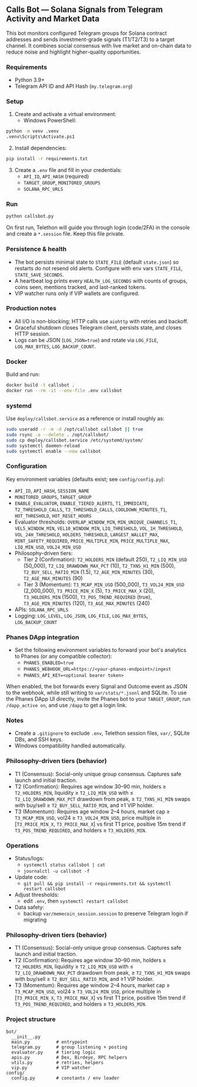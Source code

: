 ## Calls Bot — Solana Signals from Telegram Activity and Market Data

This bot monitors configured Telegram groups for Solana contract addresses and sends investment-grade signals (T1/T2/T3) to a target channel. It combines social consensus with live market and on-chain data to reduce noise and highlight higher-quality opportunities.

### Requirements
- Python 3.9+
- Telegram API ID and API Hash (`my.telegram.org`)

### Setup
1. Create and activate a virtual environment:
   - Windows PowerShell:
```bash
python -m venv .venv
.venv\Scripts\Activate.ps1
```
2. Install dependencies:
```bash
pip install -r requirements.txt
```
3. Create a `.env` file and fill in your credentials:
   - `API_ID`, `API_HASH` (required)
   - `TARGET_GROUP`, `MONITORED_GROUPS`
   - `SOLANA_RPC_URLS`

### Run
```bash
python callsbot.py
```

On first run, Telethon will guide you through login (code/2FA) in the console and create a `*.session` file. Keep this file private.

### Persistence & health
- The bot persists minimal state to `STATE_FILE` (default `state.json`) so restarts do not resend old alerts. Configure with env vars `STATE_FILE`, `STATE_SAVE_SECONDS`.
- A heartbeat log prints every `HEALTH_LOG_SECONDS` with counts of groups, coins seen, mentions tracked, and last-ranked tokens.
- VIP watcher runs only if VIP wallets are configured.

### Production notes
- All I/O is non-blocking; HTTP calls use `aiohttp` with retries and backoff.
- Graceful shutdown closes Telegram client, persists state, and closes HTTP session.
- Logs can be JSON (`LOG_JSON=true`) and rotate via `LOG_FILE`, `LOG_MAX_BYTES`, `LOG_BACKUP_COUNT`.

### Docker
Build and run:
```bash
docker build -t callsbot .
docker run --rm -it --env-file .env callsbot
```

### systemd
Use `deploy/callsbot.service` as a reference or install roughly as:
```bash
sudo useradd -r -m -d /opt/callsbot callsbot || true
sudo rsync -a --delete . /opt/callsbot/
sudo cp deploy/callsbot.service /etc/systemd/system/
sudo systemctl daemon-reload
sudo systemctl enable --now callsbot
```

### Configuration
Key environment variables (defaults exist; see `config/config.py`):
- `API_ID`, `API_HASH`, `SESSION_NAME`
- `MONITORED_GROUPS`, `TARGET_GROUP`
- `ENABLE_EVALUATOR`, `ENABLE_TIERED_ALERTS`, `T1_IMMEDIATE`, `T2_THRESHOLD_CALLS`, `T3_THRESHOLD_CALLS`, `COOLDOWN_MINUTES_T1`, `HOT_THRESHOLD`, `HOT_RESET_HOURS`
- Evaluator thresholds: `OVERLAP_WINDOW_MIN`, `MIN_UNIQUE_CHANNELS_T1`, `VEL5_WINDOW_MIN`, `VEL10_WINDOW_MIN`, `LIQ_THRESHOLD`, `VOL_1H_THRESHOLD`, `VOL_24H_THRESHOLD`, `HOLDERS_THRESHOLD`, `LARGEST_WALLET_MAX`, `MINT_SAFETY_REQUIRED`, `PRICE_MULTIPLE_MIN`, `PRICE_MULTIPLE_MAX`, `LIQ_MIN_USD`, `VOL24_MIN_USD`
- Philosophy-driven tiers:
  - Tier 2 (Confirmation): `T2_HOLDERS_MIN` (default 250), `T2_LIQ_MIN_USD` (50_000), `T2_LIQ_DRAWDOWN_MAX_PCT` (10), `T2_TXNS_H1_MIN` (500), `T2_BUY_SELL_RATIO_MIN` (1.5), `T2_AGE_MIN_MINUTES` (30), `T2_AGE_MAX_MINUTES` (90)
  - Tier 3 (Momentum): `T3_MCAP_MIN_USD` (500_000), `T3_VOL24_MIN_USD` (2_000_000), `T3_PRICE_MIN_X` (5), `T3_PRICE_MAX_X` (20), `T3_HOLDERS_MIN` (1500), `T3_POS_TREND_REQUIRED` (true), `T3_AGE_MIN_MINUTES` (120), `T3_AGE_MAX_MINUTES` (240)
- APIs: `SOLANA_RPC_URLS`
- Logging: `LOG_LEVEL`, `LOG_JSON`, `LOG_FILE`, `LOG_MAX_BYTES`, `LOG_BACKUP_COUNT`

### Phanes DApp integration
- Set the following environment variables to forward your bot's analytics to Phanes (or any compatible collector):
  - `PHANES_ENABLED=true`
  - `PHANES_WEBHOOK_URL=https://<your-phanes-endpoint>/ingest`
  - `PHANES_API_KEY=<optional bearer token>`

When enabled, the bot forwards every Signal and Outcome event as JSON to the webhook, while still writing to `var/stats/*.jsonl` and SQLite. To use the Phanes DApp UI directly, invite the Phanes bot to your `TARGET_GROUP`, run `/dapp_active on`, and use `/dapp` to get a login link.

### Notes
- Create a `.gitignore` to exclude `.env`, Telethon session files, `var/`, SQLite DBs, and SSH keys.
- Windows compatibility handled automatically.

### Philosophy-driven tiers (behavior)
- T1 (Consensus): Social-only unique group consensus. Captures safe launch and initial traction.
- T2 (Confirmation): Requires age window 30–90 min, holders ≥ `T2_HOLDERS_MIN`, liquidity ≥ `T2_LIQ_MIN_USD` with ≤ `T2_LIQ_DRAWDOWN_MAX_PCT` drawdown from peak, ≥ `T2_TXNS_H1_MIN` swaps with buy/sell ≥ `T2_BUY_SELL_RATIO_MIN`, and ≥1 VIP holder.
- T3 (Momentum): Requires age window 2–4 hours, market cap ≥ `T3_MCAP_MIN_USD`, vol24 ≥ `T3_VOL24_MIN_USD`, price multiple in [`T3_PRICE_MIN_X`, `T3_PRICE_MAX_X`] vs first T1 price, positive 15m trend if `T3_POS_TREND_REQUIRED`, and holders ≥ `T3_HOLDERS_MIN`.

### Operations
- Status/logs:
  - `systemctl status callsbot | cat`
  - `journalctl -u callsbot -f`
- Update code:
  - `git pull && pip install -r requirements.txt && systemctl restart callsbot`
- Adjust thresholds:
  - edit `.env`, then `systemctl restart callsbot`
- Data safety:
  - backup `var/memecoin_session.session` to preserve Telegram login if migrating

### Philosophy-driven tiers (behavior)
- T1 (Consensus): Social-only unique group consensus. Captures safe launch and initial traction.
- T2 (Confirmation): Requires age window 30–90 min, holders ≥ `T2_HOLDERS_MIN`, liquidity ≥ `T2_LIQ_MIN_USD` with ≤ `T2_LIQ_DRAWDOWN_MAX_PCT` drawdown from peak, ≥ `T2_TXNS_H1_MIN` swaps with buy/sell ≥ `T2_BUY_SELL_RATIO_MIN`, and ≥1 VIP holder.
- T3 (Momentum): Requires age window 2–4 hours, market cap ≥ `T3_MCAP_MIN_USD`, vol24 ≥ `T3_VOL24_MIN_USD`, price multiple in [`T3_PRICE_MIN_X`, `T3_PRICE_MAX_X`] vs first T1 price, positive 15m trend if `T3_POS_TREND_REQUIRED`, and holders ≥ `T3_HOLDERS_MIN`.

### Project structure
```
bot/
  __init__.py
  main.py          # entrypoint
  telegram.py      # group listening + posting
  evaluator.py     # tiering logic
  apis.py          # Dex, Birdeye, RPC helpers
  utils.py         # retries, helpers
  vip.py           # VIP watcher
config/
  config.py        # constants / env loader
```


